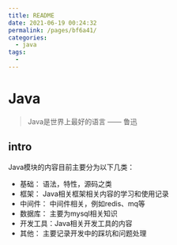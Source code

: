 ```yaml
---
title: README
date: 2021-06-19 00:24:32
permalink: /pages/bf6a41/
categories: 
  - java
tags: 
  - 
---
```

# Java


> Java是世界上最好的语言 —— 鲁迅


## intro
Java模块的内容目前主要分为以下几类：
- 基础： 语法，特性，源码之类
- 框架： Java相关框架相关内容的学习和使用记录
- 中间件： 中间件相关，例如redis、mq等
- 数据库：  主要为mysql相关知识
- 开发工具：Java相关开发工具的内容
- 其他： 主要记录开发中的踩坑和问题处理